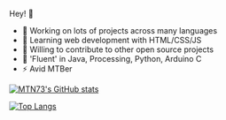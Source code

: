 Hey! 👋

- 🔭 Working on lots of projects across many languages
- 🌱 Learning web development with HTML/CSS/JS
- 👯 Willing to contribute to other open source projects
- 💬 'Fluent' in Java, Processing, Python, Arduino C
- ⚡ Avid MTBer


[![MTN73's GitHub stats](https://github-readme-stats.vercel.app/api?username=MTN73&show_icons=true)](https://github.com/MTN73)

[![Top Langs](https://github-readme-stats.vercel.app/api/top-langs/?username=MTN73&layout=compact)](https://github.com/MTN73)
